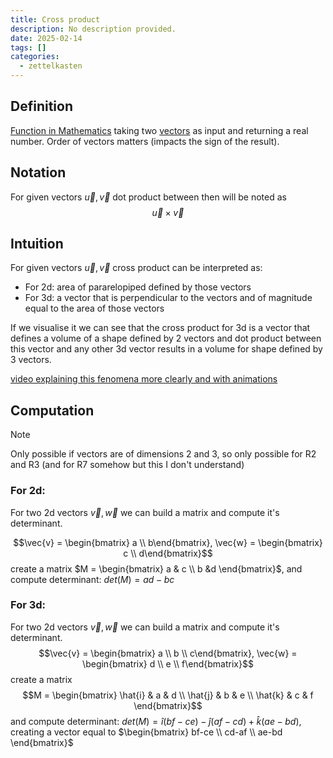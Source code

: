 ```yaml
---
title: Cross product
description: No description provided.
date: 2025-02-14
tags: []
categories:
  - zettelkasten
---
```


## Definition

[Function in Mathematics](Function%20in%20Mathematics.md) taking two [vectors](Vector.md) as input and returning a real number. Order of vectors matters (impacts the sign of the result).

## Notation

For given vectors $\vec{u}, \vec{v}$ dot product between then will be noted as $$\vec{u} \times \vec{v}$$

## Intuition

For given vectors $\vec{u}, \vec{v}$ cross product can be interpreted as:

- For 2d: area of pararelopiped defined by those vectors
- For 3d: a vector that is perpendicular to the vectors and of magnitude equal to the area of those vectors

If we visualise it we can see that the cross product for 3d is a vector that defines a volume of a shape defined by 2 vectors and dot product between this vector and any other 3d vector results in a volume for shape defined by 3 vectors.

[video explaining this fenomena more clearly and with animations](https://www.youtube.com/watch?v=eu6i7WJeinw&list=PLZHQObOWTQDPD3MizzM2xVFitgF8hE_ab&index=10)

## Computation

> [!Note] 
> Only possible if vectors are of dimensions 2 and 3, so only possible for R2 and R3 (and for R7 somehow but this I don't understand)

### For 2d:

For two 2d vectors $\vec{v}, \vec{w}$ we can build a matrix and compute it's determinant.

$$\vec{v} = \begin{bmatrix} a \\ b\end{bmatrix}, 
\vec{w} = \begin{bmatrix} c \\ d\end{bmatrix}$$
create a matrix $M = \begin{bmatrix} a & c \\ b &d \end{bmatrix}$, and compute determinant: $det(M) = ad-bc$ 

### For 3d:
For two 2d vectors $\vec{v}, \vec{w}$ we can build a matrix and compute it's determinant.
$$\vec{v} = 
\begin{bmatrix} a \\ b \\ c\end{bmatrix}, 
\vec{w} = 
\begin{bmatrix} d \\ e \\ f\end{bmatrix}$$
create a matrix 
$$M = \begin{bmatrix} 
\hat{i} & a & d \\ 
\hat{j} & b & e \\
\hat{k} & c & f \end{bmatrix}$$and compute determinant: $det(M) = \hat{i}(bf-ce) - \hat{j}(af-cd) + \hat{k}(ae-bd)$, creating a vector equal to $\begin{bmatrix} bf-ce \\ cd-af \\  ae-bd \end{bmatrix}$
